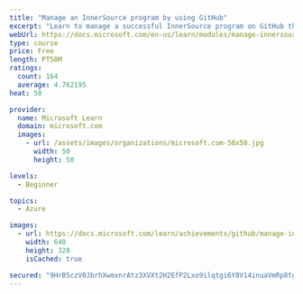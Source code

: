 ```yaml
---
title: "Manage an InnerSource program by using GitHub"
excerpt: "Learn to manage a successful InnerSource program on GitHub through effective discoverability, guidance, and maintenance."
webUrl: https://docs.microsoft.com/en-us/learn/modules/manage-innersource-program-github/
type: course
price: Free
length: PT50M
ratings:
  count: 164
  average: 4.762195
heat: 50

provider:
  name: Microsoft Learn
  domain: microsoft.com
  images:
    - url: /assets/images/organizations/microsoft.com-50x50.jpg
      width: 50
      height: 50

levels:
  - Beginner

topics:
  - Azure

images:
  - url: https://docs.microsoft.com/learn/achievements/github/manage-innersource-program-github-social.png
    width: 640
    height: 320
    isCached: true

secured: "9HrB5czV0JbrhXwmxnrAtz3XVXt2H2EfP2Lxo9ilqtgi6Y8V14inuaVmRp8tgMUlrpFbrD1SLBeb+2cTpA4Zu4nw1tqUzqekexB4QJEgEc5/f/dkNtiyVKDiwniXzY2urSWMoizkVwX04HqtZy8OBQwEUBKnyeQuiuG2nHep/iwy3hfDnb5r2JtoZBrGNqtTNwCEunfYK36XM9yJZyYhO8qpYCZNBtUVf3p4B488QRJ1jiPFrEXjep49q6OwY7P/1oGEfa2LkA78aoiDM5Da80PD2RutSVQYiGkx+Ak+ytsnYKtDI6u2h0LThomsLBL+UxYmg8LIH2fANfykJLbQMQkFhMoF7735a+5W/YBmQ1gGqMhBsuXgT25CbcTHfpwzAf2z06pkDDnubPB3EDFj3IBSIjCtQgm9S/Nh3HcylhU=;1wlDebbN8Q7bSCzYDVyPIg=="
---
```


